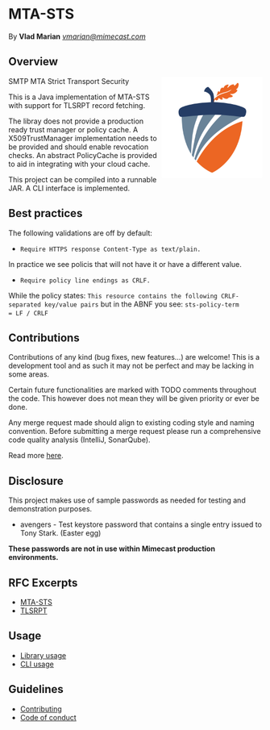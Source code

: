 MTA-STS
=======
By **Vlad Marian** *<vmarian@mimecast.com>*


Overview
--------
<img align="right" width="200" height="200" src="doc/logo.png">
SMTP MTA Strict Transport Security

This is a Java implementation of MTA-STS with support for TLSRPT record fetching.

The libray does not provide a production ready trust manager or policy cache.
A X509TrustManager implementation needs to be provided and should enable revocation checks.
An abstract PolicyCache is provided to aid in integrating with your cloud cache. 

This project can be compiled into a runnable JAR.
A CLI interface is implemented.


Best practices
--------------
The following validations are off by default:
- `Require HTTPS response Content-Type as text/plain.`

In practice we see policis that will not have it or have a different value.

- `Require policy line endings as CRLF.`

While the policy states: `This resource contains the following CRLF-separated key/value pairs`
but in the ABNF you see: `sts-policy-term          = LF / CRLF`


Contributions
-------------
Contributions of any kind (bug fixes, new features...) are welcome!
This is a development tool and as such it may not be perfect and may be lacking in some areas.

Certain future functionalities are marked with TODO comments throughout the code.
This however does not mean they will be given priority or ever be done.

Any merge request made should align to existing coding style and naming convention.
Before submitting a merge request please run a comprehensive code quality analysis (IntelliJ, SonarQube).

Read more [here](contributing.md).


Disclosure
----------
This project makes use of sample passwords as needed for testing and demonstration purposes.

- avengers - Test keystore password that contains a single entry issued to Tony Stark. (Easter egg)

**These passwords are not in use within Mimecast production environments.**


RFC Excerpts
------------
- [MTA-STS](doc/mta-sts.md)
- [TLSRPT](doc/tlsrpt.md)


Usage
-----
- [Library usage](doc/lib.md)
- [CLI usage](doc/cli.md)


Guidelines
----------
- [Contributing](contributing.md)
- [Code of conduct](code_of_conduct.md)
